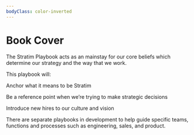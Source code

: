 ```yaml
---
bodyClass: color-inverted
---
```


# Book Cover

The Stratim Playbook acts as an mainstay for our core beliefs which determine our strategy and the way that we work. 



This playbook will:

Anchor what it means to be Stratim

Be a reference point when we’re trying to make strategic decisions

Introduce new hires to our culture and vision



There are separate playbooks in development to help guide specific teams, functions and processes such as engineering, sales, and product.




